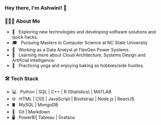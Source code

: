 ### Hey there, I'm Ashwini! 👋

<!--
**Ashnayak/Ashnayak** is a ✨ _special_ ✨ repository because its `README.md` (this file) appears on your GitHub profile.
<!-- 
Here are some ideas to get you started:

- 🔭 I’m currently working on ...
- 🌱 I’m currently learning ...
- 👯 I’m looking to collaborate on ...
- 🤔 I’m looking for help with ...
- 💬 Ask me about ...
- 📫 How to reach me: ...
- 😄 Pronouns: ...
- ⚡ Fun fact: ...
--> 
<h3> 👨🏻‍💻 About Me </h3>


- 🤔 &nbsp; Exploring new technologies and developing software solutions and quick hacks.
- 🎓 &nbsp; Pursuing Masters in Computer Science at NC State University
- 💼 &nbsp; Working as a Data Analyst at FlexGen Power Systems.
- 🌱 &nbsp; Learning more about Cloud Architecture, Systems Design and Artificial Intelligence.
- 👯 &nbsp; Practicing yoga and enjoying baking as hobbies/side hustles.

<h3>🛠 Tech Stack</h3>

- 💻 &nbsp; Python | SQL | C++ | R (Statistics) | MATLAB
- 🌐 &nbsp; HTML | CSS | JavaScript | Bootstrap | Node.js | ReactJS
- 🛢 &nbsp; MySQL | MongoDB
- 🔧 &nbsp; Git | Markdown
- 🖥 &nbsp; PowerBI| Tableau | Grafana

<br/>

<!-- [![AVS1508's GitHub Stats](https://github-readme-stats.vercel.app/api?username=AVS1508&show_icons=true)](https://github.com/AVS1508) -->

<!-- <h3> 🤝🏻 Connect with Me </h3> -->

<p align="center">
<!-- <a href="https://www.adityavsingh.com/"><img alt="Website" src="https://img.shields.io/badge/Website-www.adityavsingh.com-blue?style=flat-square&logo=google-chrome"></a> -->
<!-- <a href="https://www.linkedin.com/in/ashnayak/"><img alt="LinkedIn"></a> -->
<!--   src="https://img.shields.io/badge/LinkedIn-Aditya%20Vikram%20Singh-blue?style=flat-square&logo=linkedin" -->

<!--   <a href="mailto:aunayak@ncsu.edu"></a> -->
<!--   <img alt="Email" src="https://img.shields.io/badge/Email-avsingh@umasrc="https://img.shields.io/badge/LinkedIn-Aditya%20Vikram%20Singh-blue?style=flat-square&logo=linkedin"ss.edu-blue?style=flat-square&logo=gmail"> -->
</p>
